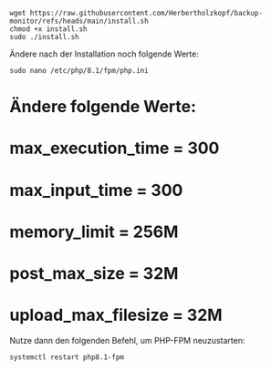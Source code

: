 ```
wget https://raw.githubusercontent.com/Herbertholzkopf/backup-monitor/refs/heads/main/install.sh
chmod +x install.sh
sudo ./install.sh
```

Ändere nach der Installation noch folgende Werte:
```
sudo nano /etc/php/8.1/fpm/php.ini
```
# Ändere folgende Werte:
# max_execution_time = 300
# max_input_time = 300
# memory_limit = 256M
# post_max_size = 32M
# upload_max_filesize = 32M

Nutze dann den folgenden Befehl, um PHP-FPM neuzustarten:
```
systemctl restart php8.1-fpm
```